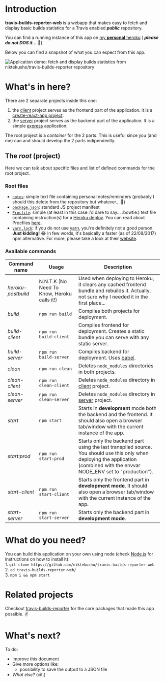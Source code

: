 # Introduction

**travis-builds-reporter-web** is a webapp that makes easy to fetch and display basic builds statistics for a Travis enabled ***public*** repository.

You can find a running instance of this app on [my **personal** heroku](https://travis-builds-reporter.herokuapp.com) ( ***please do not DOS it...*** :pray:).

Below you can find a snapshot of what you can expect from this app.

![Application demo: fetch and display builds statistics from niktekusho/travis-builds-reporter repository](./demo/usage.gif)

# What's in here?

There are 2 separate projects inside this one:
1.  the [client](./client/) project serves as the frontend part of the application. It is a [create-react-app project](https://github.com/facebookincubator/create-react-app).
2.  the [server](./server/) project serves as the backend part of the application. It is a simple [express](https://github.com/expressjs/express) application.

The root project is a *container* for the 2 parts. 
This is useful since you (and me) can and should develop the 2 parts indipendently.

## The *root* (project)

Here we can talk about specific files and list of defined commands for the root project.

### Root files

-   [`notes`](./notes): simple text file containing personal notes/reminders (probably I should this delete from the repository but whatever... :hatched_chick:)
-   [`package.json`](./package.json): standard JS project manifest
-   [`Procfile`](./Procfile): simple (at least in this case I'd dare to say... :bowtie:) text file containing instruction(s) for a [Heroku deploy](https://heroku.com). You can read about Procfiles [here](https://devcenter.heroku.com/articles/procfile).
-   [`yarn.lock`](./yarn.lock): if you do not use [yarn](https://yarnpkg.com), you're definitely not a good person. **Just kidding!** :joy: In few words, it's basically a faster (as of 22/08/2017) npm alternative. For more, please take a look at their [website](https://yarnpkg.com).

### Available commands

Command name     | Usage                                       | Description
-----------------|---------------------------------------------|--------------------------------------------------------------------------------------------------------------------------------------------------------------------------------
*heroku-postbuild* | N.N.T.K (No Need To Know, Heroku calls it!) | Used when deploying to Heroku, it clears any cached frontend bundle and rebuilds it. Actually, not sure why I needed it in the first place...
*build*            | `npm run build`                               | Compiles both projects for deployment.
*build-client*     | `npm run build-client`                        | Compiles frontend for deployment. Creates a static bundle you can serve with any static server.
*build-server*     | `npm run build-server`                        | Compiles backend for deployment. Uses [babel](https://babeljs.io/).
*clean*            | `npm run clean`                               | Deletes `node_modules` directories in both projects.
*clean-client*     | `npm run clean-client`                        | Deletes `node_modules` directory in [client](./client/) project.
*clean-server*     | `npm run clean-server`                        | Deletes `node_modules` directory in [server](./server/) project.
*start*            | `npm start`                                   | Starts in **development** mode both the backend and the frontend. It should also open a browser tab/window with the current instance of the app.
*start:prod*       | `npm run start:prod`                          | Starts only the backend part using the last transpiled source. You should use this only when deploying the application (combined with the envvar NODE_ENV set to "production").
*start-client*     | `npm run start-client`                        | Starts only the frontend part in **development mode**. It should also open a browser tab/window with the current instance of the app.
*start-server*     | `npm run start-server`                        | Starts only the backend part in **development mode**.

# What do you need?

You can build this application on your own using node (check [Node.js](https://nodejs.org) for instructions on how to install it):  
    1.  `git clone https://github.com/niktekusho/travis-builds-reporter-web`  
    2.  `cd travis-builds-reporter-web/`  
    3.  `npm i && npm start`

# Related projects

Checkout [travis-builds-reporter](https://github.com/niktekusho/travis-builds-reporter) for the core packages that made this app possible. :v:

# What's next?
To do:
-   Improve this document
-   Give more options like:
    -   possibility to save the output to a JSON file
-   *What else?* (cit.)

